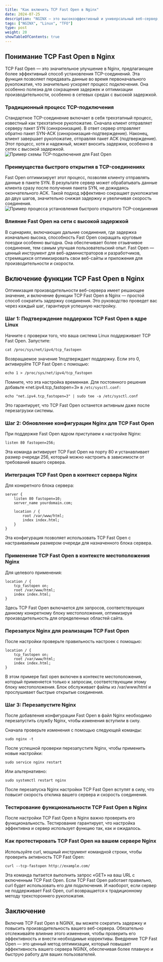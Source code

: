 ```yaml
---
title: "Как включить TCP Fast Open в Nginx"
date: 2024-07-25
description: "NGINX — это высокоэффективный и универсальный веб-сервер, поддерживающий различные функции для повышения производительности и сокращения задержек. Одной из таких функций является TCP Fast Open (TFO), которая позволяет отправлять данные во время начального TCP-рукопожатия, сокращая время, необходимое для установления соединения. Включение TCP Fast Open может значительно улучшить время загрузки страниц и общее взаимодействие с пользователем, особенно для повторяющихся соединений между клиентом и сервером."
tags: ["NGINX", "Linux", "TFO"]
type: post
weight: 20
showTableOfContents: true
---
```

## Понимание TCP Fast Open в Nginx
TCP Fast Open — это значительное улучшение в Nginx, предлагающее более эффективный способ установления TCP-соединений. Эта функция позволяет передавать данные во время первоначального рукопожатия, что значительно ускоряет процесс подключения. Она особенно полезна для сокращения задержек и оптимизации производительности, особенно в сетевых средах с высокой задержкой.

### Традиционный процесс TCP-подключения
Стандартное TCP-соединение включает в себя трехэтапный процесс, известный как трехэтапное рукопожатие. Сначала клиент отправляет серверу пакет SYN (синхронизация). В ответ сервер отправляет обратно пакет SYN-ACK (синхронизация-подтверждение). Наконец, клиент завершает рукопожатие, отправляя пакет ACK (подтверждение). Этот процесс, хотя и надежный, может вносить задержки, особенно в сетях с высокой задержкой.
![Пример схемы TCP-подключения для Fast Open](tcp-connection-diagram-for-fastopen-example.avif)
### Преимущества быстрого открытия в TCP-соединениях
Fast Open оптимизирует этот процесс, позволяя клиенту отправлять данные в пакете SYN. ​​В результате сервер может обрабатывать данные клиента сразу после получения пакета SYN, не дожидаясь окончательного ACK. Такой подход эффективно сокращает рукопожатие до двух шагов, значительно снижая задержку и увеличивая скорость соединения.
![Пример процесса установления быстрого открытого TCP-соединения](fast-open-tcp-connection-establishment-process-example.avif)
### Влияние Fast Open на сети с высокой задержкой
В сценариях, включающих дальние соединения, где задержка изначально высока, способность Fast Open сокращать круговые поездки особенно выгодна. Она обеспечивает более отзывчивое соединение, тем самым улучшая пользовательский опыт. Fast Open — ценный инструмент для веб-администраторов и разработчиков, стремящихся оптимизировать свои веб-сайты и приложения для производительности и скорости.

## Включение функции TCP Fast Open в Nginx
Оптимизация производительности веб-сервера имеет решающее значение, и включение функции TCP Fast Open в Nginx — простой способ сократить задержку соединения. Это руководство проведет вас через каждый шаг, гарантируя успешную настройку.

### Шаг 1: Подтверждение поддержки TCP Fast Open в ядре Linux
Начните с проверки того, что ваша система Linux поддерживает TCP Fast Open. Запустите:
```
cat /proc/sys/net/ipv4/tcp_fastopen
```
Возвращаемое значение 1подтверждает поддержку. Если это 0, активируйте TCP Fast Open с помощью:
```
echo 1 > /proc/sys/net/ipv4/tcp_fastopen
```
Помните, что эта настройка временная. Для постоянного решения добавьте «net.ipv4.tcp_fastopen=3» в `/etc/sysctl.conf:`
```
echo "net.ipv4.tcp_fastopen=3" | sudo tee -a /etc/sysctl.conf
```
Это гарантирует, что TCP Fast Open останется активным даже после перезагрузки системы.

### Шаг 2: Обновление конфигурации Nginx для TCP Fast Open
При поддержке Fast Open ядром приступаем к настройке Nginx:
```
listen 80 fastopen=256;
```
Эта команда активирует TCP Fast Open на порту 80 и устанавливает размер очереди 256, который можно настроить в зависимости от требований вашего сервера.

### Интеграция TCP Fast Open в контекст сервера Nginx
Для конкретного блока сервера:
```
server {
    listen 80 fastopen=10;
    server_name yourdomain.com;

    location / {
        root /var/www/html;
        index index.html;
    }
}
```
Эта конфигурация позволяет использовать TCP Fast Open с настраиваемым размером очереди для назначенного блока сервера.

### Применение TCP Fast Open в контексте местоположения Nginx
Для целевого применения:
```
location / {
    tcp_fastopen on;
    root /var/www/html;
    index index.html;
}
```
Здесь TCP Fast Open включается для запросов, соответствующих данному конкретному блоку местоположения, оптимизируя производительность для определенных областей сайта.

### Перезапуск Nginx для реализации TCP Fast Open
После настройки проверьте правильность настроек с помощью:
```
location / {
    tcp_fastopen on;
    root /var/www/html;
    index index.html;
}
```
В этом примере fast open включен в контексте местоположения, который применяется только к запросам, соответствующим этому блоку местоположения. Блок обслуживает файлы из /var/www/html и прослушивает быстрые открытые соединения.

### Шаг 3: Перезапустите Nginx
После добавления конфигурации Fast Open в файл Nginx необходимо перезапустить службу Nginx, чтобы изменения вступили в силу.

Сначала проверьте изменения с помощью следующей команды:
```
sudo nginx -t
```
После успешной проверки перезапустите Nginx, чтобы применить новые настройки:
```
sudo service nginx restart
```
Или альтернативно:
```
sudo systemctl restart nginx
```
После перезапуска Nginx настройки TCP Fast Open вступят в силу, что повысит скорость отклика вашего сервера и скорость соединения.

### Тестирование функциональности TCP Fast Open в Nginx
После настройки TCP Fast Open в Nginx важно проверить его функциональность. Тестирование гарантирует, что настройка эффективна и сервер использует функцию так, как и ожидалось.

### Как протестировать TCP Fast Open на вашем сервере Nginx
Используйте curl, мощный инструмент командной строки, чтобы проверить активность TCP Fast Open:
```
curl --tcp-fastopen http://example.com/
```
Эта команда пытается выполнить запрос «GET» на ваш URL с включенным TCP Fast Open. Если TCP Fast Open работает правильно, curl будет использовать его для подключения. И наоборот, если сервер не поддерживает Fast Open, curl возвращается к традиционному методу трехстороннего рукопожатия.

## Заключение
Включив TCP Fast Open в NGINX, вы можете сократить задержку и повысить производительность вашего веб-сервера. Обязательно отслеживайте влияние этого изменения, чтобы проверить его эффективность и внести необходимые коррективы. Внедрение TCP Fast Open — это ценный метод оптимизации, который повышает эффективность вашего сервера NGINX, обеспечивая более плавную и быструю работу для ваших пользователей.